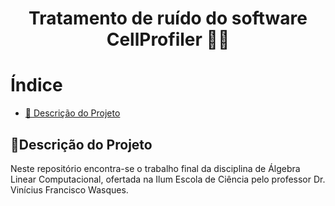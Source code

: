 <h1 align="center">  Tratamento de ruído do software CellProfiler 🔬🦠
 </h1>

# Índice 

* [📝 Descrição do Projeto](#descrição-do-projeto)

## 📝Descrição do Projeto

Neste repositório encontra-se o trabalho final da disciplina de Álgebra Linear Computacional, ofertada na Ilum Escola de Ciência pelo professor Dr. Vinícius Francisco Wasques. 


